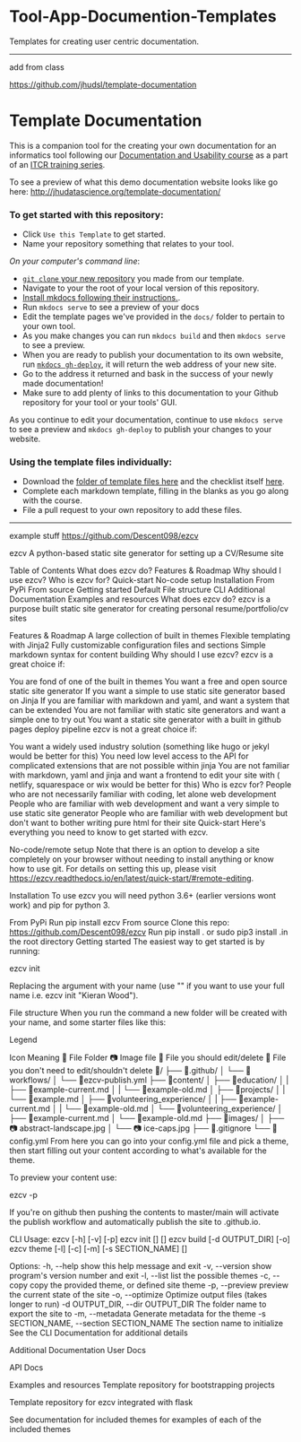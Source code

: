 # Tool-App-Documention-Templates
Templates for creating user centric documentation.




---
add from class 

https://github.com/jhudsl/template-documentation

# Template Documentation

This is a companion tool for the creating your own documentation for an informatics tool following our [Documentation and Usability course](https://jhudatascience.org/Documentation_and_Usability/) as a part of an [ITCR training series](https://www.itcrtraining.org/).

To see a preview of what this demo documentation website looks like go here:
http://jhudatascience.org/template-documentation/

### To get started with this repository:

- Click `Use this Template` to get started.  
- Name your repository something that relates to your tool.  

_On your computer's command line_:    
- [`git clone` your new repository](https://docs.github.com/en/github/creating-cloning-and-archiving-repositories/cloning-a-repository) you made from our template.   
- Navigate to your the root of your local version of this repository.   
- [Install mkdocs following their instructions.](https://www.mkdocs.org/#installation).  
- Run `mkdocs serve` to see a preview of your docs   
- Edit the template pages we've provided in the `docs/` folder to pertain to your own tool.  
- As you make changes you can run `mkdocs build` and then `mkdocs serve` to see a preview.  
- When you are ready to publish your documentation to its own website, run [`mkdocs gh-deploy`](https://www.mkdocs.org/user-guide/deploying-your-docs/), it will return the web address of your new site.
- Go to the address it returned and bask in the success of your newly made documentation!  
- Make sure to add plenty of links to this documentation to your Github repository for your tool or your tools' GUI.

As you continue to edit your documentation, continue to use `mkdocs serve` to see a preview and `mkdocs gh-deploy` to publish your changes to your website.

### Using the template files individually:

- Download the [folder of template files here](https://raw.githubusercontent.com/jhudsl/itcr-template-documentation/master/templates.zip) and the checklist itself [here](https://raw.githubusercontent.com/jhudsl/itcr-template-documentation/master/docs/well_documented_checklist.md).
- Complete each markdown template, filling in the blanks as you go along with the course.  
- File a pull request to your own repository to add these files.  


-----
example stuff
https://github.com/Descent098/ezcv

ezcv
A python-based static site generator for setting up a CV/Resume site

Table of Contents
What does ezcv do?
Features & Roadmap
Why should I use ezcv?
Who is ezcv for?
Quick-start
No-code setup
Installation
From PyPi
From source
Getting started
Default File structure
CLI
Additional Documentation
Examples and resources
What does ezcv do?
ezcv is a purpose built static site generator for creating personal resume/portfolio/cv sites

Features & Roadmap
A large collection of built in themes
Flexible templating with Jinja2
Fully customizable configuration files and sections
Simple markdown syntax for content building
Why should I use ezcv?
ezcv is a great choice if:

You are fond of one of the built in themes
You want a free and open source static site generator
If you want a simple to use static site generator based on Jinja
If you are familiar with markdown and yaml, and want a system that can be extended
You are not familiar with static site generators and want a simple one to try out
You want a static site generator with a built in github pages deploy pipeline
ezcv is not a great choice if:

You want a widely used industry solution (something like hugo or jekyl would be better for this)
You need low level access to the API for complicated extensions that are not possible within jinja
You are not familiar with markdown, yaml and jinja and want a frontend to edit your site with ( netlify, squarespace or wix would be better for this)
Who is ezcv for?
People who are not necessarily familiar with coding, let alone web development
People who are familiar with web development and want a very simple to use static site generator
People who are familiar with web development but don't want to bother writing pure html for their site
Quick-start
Here's everything you need to know to get started with ezcv.

No-code/remote setup
Note that there is an option to develop a site completely on your browser without needing to install anything or know how to use git. For details on setting this up, please visit https://ezcv.readthedocs.io/en/latest/quick-start/#remote-editing.

Installation
To use ezcv you will need python 3.6+ (earlier versions wont work) and pip for python 3.

From PyPi
Run pip install ezcv
From source
Clone this repo: https://github.com/Descent098/ezcv
Run pip install . or sudo pip3 install .in the root directory
Getting started
The easiest way to get started is by running:

ezcv init <name>

Replacing the <name> argument with your name (use "" if you want to use your full name i.e. ezcv init "Kieran Wood").

File structure
When you run the command a new folder will be created with your name, and some starter files like this:

Legend

Icon	Meaning
📁	File Folder
📷	Image file
📝	File you should edit/delete
📄	File you don't need to edit/shouldn't delete
📁<name>/
├── 📁.github/
│   └── 📁workflows/
│       └── 📄ezcv-publish.yml
├── 📁content/
│   ├── 📁education/
│   |   ├── 📝example-current.md
│   |   └── 📝example-old.md
│   ├── 📁projects/
│   |   └── 📝example.md
│   ├── 📁volunteering_experience/
│   |   ├── 📝example-current.md
│   |   └── 📝example-old.md
│   └── 📁volunteering_experience/
│       ├── 📝example-current.md
│       └── 📝example-old.md
├── 📁images/
│   ├── 📷 abstract-landscape.jpg
│   └── 📷 ice-caps.jpg
├── 📄.gitignore
└── 📝config.yml
From here you can go into your config.yml file and pick a theme, then start filling out your content according to what's available for the theme.

To preview your content use:

ezcv -p

If you're on github then pushing the contents to master/main will activate the publish workflow and automatically publish the site to <username>.github.io.

CLI
Usage:
    ezcv [-h] [-v] [-p]
    ezcv init [<name>] [<theme>]
    ezcv build [-d OUTPUT_DIR] [-o]
    ezcv theme [-l] [-c] [-m] [-s SECTION_NAME] [<theme>]


Options:
-h, --help            show this help message and exit
-v, --version         show program's version number and exit
-l, --list            list the possible themes
-c, --copy            copy the provided theme, or defined site theme
-p, --preview         preview the current state of the site
-o, --optimize        Optimize output files (takes longer to run)
-d OUTPUT_DIR, --dir OUTPUT_DIR The folder name to export the site to
-m, --metadata        Generate metadata for the theme
-s SECTION_NAME, --section SECTION_NAME The section name to initialize
See the CLI Documentation for additional details

Additional Documentation
User Docs

API Docs

Examples and resources
Template repository for bootstrapping projects

Template repository for ezcv integrated with flask

See documentation for included themes for examples of each of the included themes
